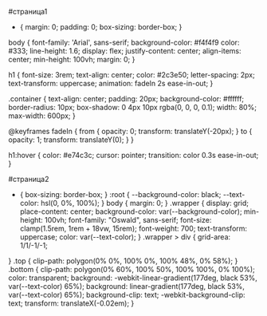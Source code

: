 #страница1
* {
    margin: 0;
    padding: 0;
    box-sizing: border-box;
}

body {
    font-family: 'Arial', sans-serif;
    background-color: #f4f4f9
    color: #333;
    line-height: 1.6;
    display: flex;
    justify-content: center;
    align-items: center;
    min-height: 100vh;
    margin: 0;
}

h1 {
    font-size: 3rem;
    text-align: center;
    color: #2c3e50;
    letter-spacing: 2px;
    text-transform: uppercase;
    animation: fadeIn 2s ease-in-out;
}

.container {
    text-align: center;
    padding: 20px;
    background-color: #ffffff;
    border-radius: 10px;
    box-shadow: 0 4px 10px rgba(0, 0, 0, 0.1);
    width: 80%;
    max-width: 600px;
}

@keyframes fadeIn {
    from {
        opacity: 0;
        transform: translateY(-20px);
    }
    to {
        opacity: 1;
        transform: translateY(0);
    }
}

h1:hover {
    color: #e74c3c;
    cursor: pointer;
    transition: color 0.3s ease-in-out;
}

#страница2

* {
    box-sizing: border-box;
}
:root {
    --background-color: black;
    --text-color: hsl(0, 0%, 100%);
}
body {
    margin: 0;
}
.wrapper {
    display: grid;
    place-content: center;
    background-color: var(--background-color);
    min-height: 100vh;
    font-family: "Oswald", sans-serif;
    font-size: clamp(1.5rem, 1rem + 18vw, 15rem);
    font-weight: 700;
    text-transform: uppercase;
    color: var(--text-color);
}
.wrapper > div {
    grid-area: 1/1/-1/-1;

}
 .top {
clip-path: polygon(0% 0%, 100% 0%, 100% 48%, 0% 58%);
}
.bottom {
clip-path: polygon(0% 60%, 100% 50%, 100% 100%, 0% 100%);
color: transparent;
background: -webkit-linear-gradient(177deg, black 53%, var(--text-color) 65%);
background: linear-gradient(177deg, black 53%, var(--text-color) 65%);
background-clip: text;
-webkit-background-clip: text;
transform: translateX(-0.02em);
}

